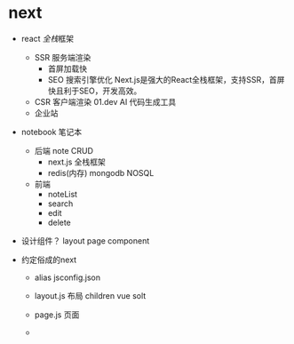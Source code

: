 # next
- react *全栈*框架
  - SSR 服务端渲染
    - 首屏加载快
    - SEO 搜索引擎优化
    Next.js是强大的React全栈框架，支持SSR，首屏快且利于SEO，开发高效。
  - CSR 客户端渲染
  01.dev AI 代码生成工具
  - 企业站
  
- notebook 笔记本
  - 后端 note CRUD
    - next.js 全栈框架
    - redis(内存) mongodb NOSQL
  - 前端 
    - noteList 
    - search
    - edit 
    - delete

- 设计组件？
  layout
  page 
    component

- 约定俗成的next
  - alias jsconfig.json
   - layout.js 布局
    children vue solt 
   - page.js 页面
    
  - 